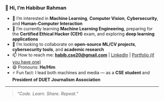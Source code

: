 ### 👋 Hi, I’m Habibur Rahman

- 👀 I’m interested in **Machine Learning**, **Computer Vision**, **Cybersecurity**, and **Human-Computer Interaction**
- 🌱 I’m currently learning **Machine Learning Engineering**, preparing for the **Certified Ethical Hacker (CEH)** exam, and exploring **deep learning applications**
- 💞️ I’m looking to collaborate on **open-source ML/CV projects**, **cybersecurity tools**, and **academic research**
- 📫 How to reach me: **habib.cse20@gmail.com** | [LinkedIn](https://www.linkedin.com/in/habibcse20) | [Portfolio (if you have one)](https://your-portfolio-link.com)
- 😄 Pronouns: **He/Him**
- ⚡ Fun fact: I lead both machines and media — as a **CSE student** and **President of DUET Journalism Association**

---

> _“Code. Learn. Share. Repeat.”_


<!---
habibcse20/habibcse20 is a ✨ special ✨ repository because its `README.md` (this file) appears on your GitHub profile.
You can click the Preview link to take a look at your changes.
--->
